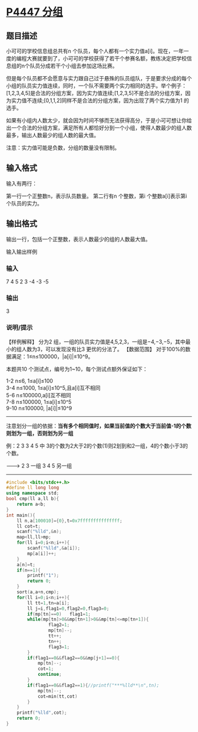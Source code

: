 # [P4447 分组](https://www.luogu.com.cn/problem/P4447)



## 题目描述
小可可的学校信息组总共有n 个队员，每个人都有一个实力值a[i]。现在，一年一度的编程大赛就要到了，小可可的学校获得了若干个参赛名额，教练决定把学校信息组的n个队员分成若干个小组去参加这场比赛。

但是每个队员都不会愿意与实力跟自己过于悬殊的队员组队，于是要求分成的每个小组的队员实力值连续，同时，一个队不需要两个实力相同的选手。举个例子：[1,2,3,4,5]是合法的分组方案，因为实力值连续;[1,2,3,5]不是合法的分组方案，因为实力值不连续;[0,1,1,2]同样不是合法的分组方案，因为出现了两个实力值为1 的选手。

如果有小组内人数太少，就会因为时间不够而无法获得高分，于是小可可想让你给出一个合法的分组方案，满足所有人都恰好分到一个小组，使得人数最少的组人数最多，输出人数最少的组人数的最大值。

注意：实力值可能是负数，分组的数量没有限制。

## 输入格式
输入有两行：

第一行一个正整数n，表示队员数量。
第二行有n 个整数，第i 个整数a[i]表示第i 个队员的实力。

## 输出格式
输出一行，包括一个正整数，表示人数最少的组的人数最大值。

输入输出样例
### 输入 
7
4 5 2 3 -4 -3 -5
### 输出
3
### 说明/提示
【样例解释】 分为2 组，一组的队员实力值是4,5,2,3，一组是−4,−3,−5，其中最小的组人数为3，可以发现没有比3 更优的分法了。
【数据范围】
对于100%的数据满足：1≤n≤100000，|a[i]|≤10^9。

本题共10 个测试点，编号为1~10，每个测试点额外保证如下：

1-2 n≤6, 1≤a[i]≤100</br>
3-4 n≤1000, 1≤a[i]≤10^5,且a[i]互不相同</br>
5-6 n≤100000,a[i]互不相同</br>
7-8 n≤100000, 1≤a[i]≤10^5</br>
9-10 n≤100000, |a[i]|≤10^9</br>



***

注意划分一组的依据：**当有多个相同值时，如果当前值的个数大于当前值-1的个数则划为一组，否则划为另一组**

例：2 3 3 4 5 中 3的个数为2大于2的个数(1)则2划到和2一组，4的个数小于3的个数。

---> 2 3  一组  3 4 5  另一组 

***
```c++
#include <bits/stdc++.h>
#define ll long long
using namespace std;
bool cmp(ll a,ll b){
	return a<b;
}
int main(){
	ll n,a[100010]={0},t=0x7fffffffffffffff;
	ll cot=t;
	scanf("%lld",&n);
	map<ll,ll>mp;
	for(ll i=0;i<n;i++){
		scanf("%lld",&a[i]);
		mp[a[i]]++;
	}
	a[n]=t;
	if(n==1){
		printf("1");
		return 0; 
	}
	sort(a,a+n,cmp);
	for(ll i=0;i<n;i++){
		ll tt=1,tn=a[i];
		ll j=i,flag1=0,flag2=0,flag3=0;
		if(mp[tn]==0)	flag1=1;
		while(mp[tn]>0&&mp[tn+1]>0&&mp[tn]<=mp[tn+1]){
				flag2=1;
				mp[tn]--;
				tt++;
				tn++;
				flag3=1;
		}
		if(flag1==0&&flag2==0&&mp[j+1]==0){
			mp[tn]--;
			cot=1;
			continue;
		}	
		if(flag1==0&&flag2==1){//printf("***%lld**\n",tn);
			mp[tn]--;
			cot=min(tt,cot)
		}	
	}
	printf("%lld",cot);
	return 0;
}

```
